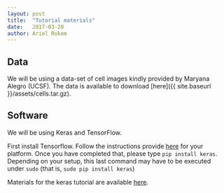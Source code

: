 ```yaml
---
layout: post
title:  "Tutorial materials"
date:   2017-03-20
author: Ariel Rokem
---
```


## Data

We will be using a data-set of cell images kindly provided by Maryana Alegro (UCSF). The data is available to download [here]({{ site.baseurl }}/assets/cells.tar.gz).


## Software

We will be using Keras and TensorFlow.

First install Tensorflow. Follow the instructions provide [here](https://www.tensorflow.org/install/) for your platform. Once you have completed that, please type `pip install keras`. Depending on your setup, this last command may have to be executed under `sudo` (that is, `sudo pip install keras`)

Materials for the keras tutorial are available [here](https://github.com/arokem/keras-tutorial).
